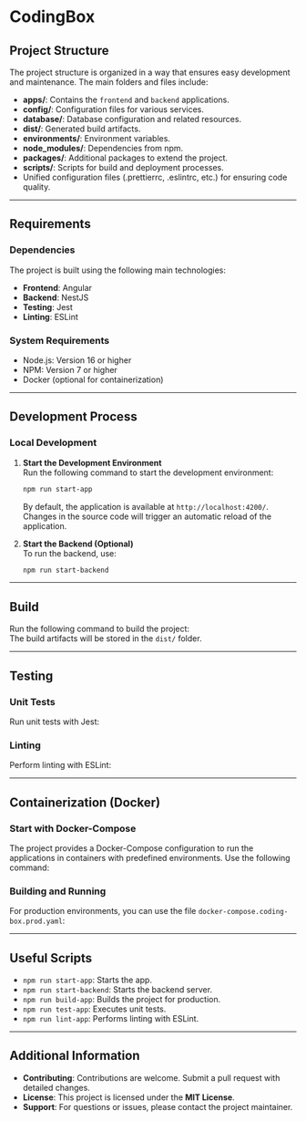 # CodingBox

## Project Structure

The project structure is organized in a way that ensures easy development and maintenance. The main folders and files include:

- **apps/**: Contains the `frontend` and `backend` applications.
- **config/**: Configuration files for various services.
- **database/**: Database configuration and related resources.
- **dist/**: Generated build artifacts.
- **environments/**: Environment variables.
- **node_modules/**: Dependencies from npm.
- **packages/**: Additional packages to extend the project.
- **scripts/**: Scripts for build and deployment processes.
- Unified configuration files (.prettierrc, .eslintrc, etc.) for ensuring code quality.

---

## Requirements

### Dependencies
The project is built using the following main technologies:

- **Frontend**: Angular
- **Backend**: NestJS
- **Testing**: Jest
- **Linting**: ESLint

### System Requirements
- Node.js: Version 16 or higher
- NPM: Version 7 or higher
- Docker (optional for containerization)

---

## Development Process

### Local Development
1. **Start the Development Environment**  
   Run the following command to start the development environment:  
   ```bash
   npm run start-app
   ```
   By default, the application is available at `http://localhost:4200/`. Changes in the source code will trigger an automatic reload of the application.

2. **Start the Backend (Optional)**  
   To run the backend, use:  
   ```bash
   npm run start-backend
   ```

---

## Build

Run the following command to build the project:  
The build artifacts will be stored in the `dist/` folder.

---

## Testing

### Unit Tests
Run unit tests with Jest:

### Linting
Perform linting with ESLint:

---

## Containerization (Docker)

### Start with Docker-Compose
The project provides a Docker-Compose configuration to run the applications in containers with predefined environments. Use the following command:

### Building and Running
For production environments, you can use the file `docker-compose.coding-box.prod.yaml`:

---


## Useful Scripts

- `npm run start-app`: Starts the app.
- `npm run start-backend`: Starts the backend server.
- `npm run build-app`: Builds the project for production.
- `npm run test-app`: Executes unit tests.
- `npm run lint-app`: Performs linting with ESLint.

---

## Additional Information

- **Contributing**: Contributions are welcome. Submit a pull request with detailed changes.
- **License**: This project is licensed under the **MIT License**.
- **Support**: For questions or issues, please contact the project maintainer.
